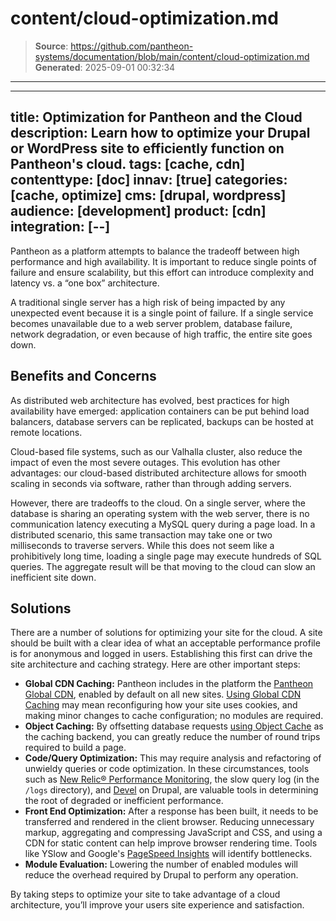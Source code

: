 # content/cloud-optimization.md

> **Source**: https://github.com/pantheon-systems/documentation/blob/main/content/cloud-optimization.md
> **Generated**: 2025-09-01 00:32:34

---

---
title: Optimization for Pantheon and the Cloud
description: Learn how to optimize your Drupal or WordPress site to efficiently function on Pantheon's cloud.
tags: [cache, cdn]
contenttype: [doc]
innav: [true]
categories: [cache, optimize]
cms: [drupal, wordpress]
audience: [development]
product: [cdn]
integration: [--]
---

Pantheon as a platform attempts to balance the tradeoff between high performance and high availability. It is important to reduce single points of failure and ensure scalability, but this effort can introduce complexity and latency vs. a “one box” architecture.

A traditional single server has a high risk of being impacted by any unexpected event because it is a single point of failure. If a single service becomes unavailable due to a web server problem, database failure, network degradation, or even because of high traffic, the entire site goes down.

## Benefits and Concerns

As distributed web architecture has evolved, best practices for high availability have emerged: application containers can be put behind load balancers, database servers can be replicated, backups can be hosted at remote locations.

Cloud-based file systems, such as our Valhalla cluster, also reduce the impact of even the most severe outages. This evolution has other advantages: our cloud-based distributed architecture allows for smooth scaling in seconds via software, rather than through adding servers.

However, there are tradeoffs to the cloud. On a single server, where the database is sharing an operating system with the web server, there is no communication latency executing a MySQL query during a page load. In a distributed scenario, this same transaction may take one or two milliseconds to traverse servers. While this does not seem like a prohibitively long time, loading a single page may execute hundreds of SQL queries. The aggregate result will be that moving to the cloud can slow an inefficient site down.

## Solutions

There are a number of solutions for optimizing your site for the cloud. A site should be built with a clear idea of what an acceptable performance profile is for anonymous and logged in users. Establishing this first can drive the site architecture and caching strategy. Here are other important steps:

- **Global CDN Caching:** Pantheon includes in the platform the [Pantheon Global CDN](/guides/global-cdn), enabled by default on all new sites. [Using Global CDN Caching](/guides/global-cdn/global-cdn-caching) may mean reconfiguring how your site uses cookies, and making minor changes to cache configuration; no modules are required.
- **Object Caching:** By offsetting database requests [using Object Cache](/object-cache) as the caching backend, you can greatly reduce the number of round trips required to build a page.
- **Code/Query Optimization:** This may require analysis and refactoring of unwieldy queries or code optimization. In these circumstances, tools such as [New Relic&reg; Performance Monitoring](/guides/new-relic), the slow query log (in the `/logs` directory), and [Devel](https://drupal.org/project/devel) on Drupal, are valuable tools in determining the root of degraded or inefficient performance.
- **Front End Optimization:** After a response has been built, it needs to be transferred and rendered in the client browser. Reducing unnecessary markup, aggregating and compressing JavaScript and CSS, and using a CDN for static content can help improve browser rendering time. Tools like YSlow and Google's [PageSpeed Insights](https://developers.google.com/speed/pagespeed/insights) will identify bottlenecks.
- **Module Evaluation:** Lowering the number of enabled modules will reduce the overhead required by Drupal to perform any operation.

By taking steps to optimize your site to take advantage of a cloud architecture, you’ll improve your users site experience and satisfaction.
